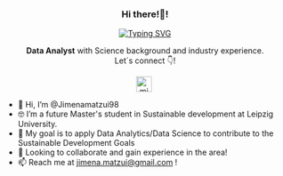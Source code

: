 <p align="center" width="300">
   <h3 align="center">Hi there!👋!</h3>
</p>

<p align="center">
<a href="https://git.io/typing-svg"><img src="https://readme-typing-svg.herokuapp.com?font=Fira+Code&weight=300&size=16&pause=1000&color=B16DF7&random=false&width=435&lines=I'm+Jimena+G%C3%B3mez+Matzui!%F0%9F%8C%B5;Passionate+about+Sustainability%F0%9F%8C%B1+and+Data%F0%9F%91%A9%F0%9F%8F%BD%E2%80%8D%F0%9F%92%BB;Excited+to+collaborate+and+keep+learning!" alt="Typing SVG"" alt="Typing SVG" /></a>

  <p align="center"> <strong>Data Analyst</strong> with Science background and industry experience.<br /> Let´s connect 👇!</p>
<p align="center">
   <a href="https://www.linkedin.com/in/jimenamatzui/" target="blank" style='margin-right:4px'>
    <img align="center" src="https://cdn.jsdelivr.net/npm/simple-icons@3.0.1/icons/linkedin.svg" alt="midudev" height="28px" width="28px" />
  </a>
</p>


- 👋 Hi, I’m @Jimenamatzui98
- 🤓 I’m a future Master's student in Sustainable development at Leipzig University.
- 🌱 My goal is to apply Data Analytics/Data Science to contribute to the Sustainable Development Goals
- 🤝 Looking to collaborate and gain experience in the area!
- 📫 Reach me at jimena.matzui@gmail.com !


